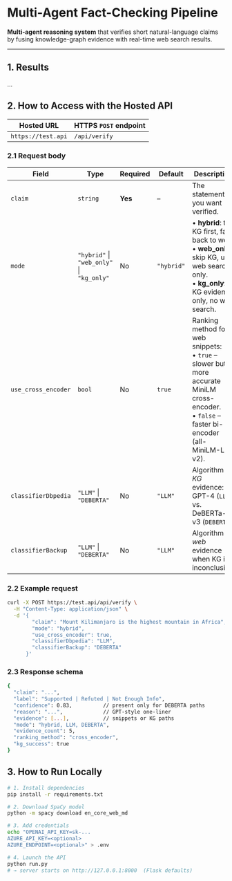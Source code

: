 # Multi-Agent Fact-Checking Pipeline

**Multi-agent reasoning system** that verifies short natural-language claims by fusing knowledge-graph evidence with real-time web search results.

---
## 1. Results

...

## 2. How to Access with the Hosted API

| Hosted URL | HTTPS `POST` endpoint |
|----------|-----------------------|
| `https://test.api` | `/api/verify` |

### 2.1 Request body

| Field | Type | Required | Default | Description |
|-------|------|----------|---------|-------------|
| `claim` | `string` | **Yes** | – | The statement you want verified. |
| `mode` | `"hybrid"` &#124; `"web_only"` &#124; `"kg_only"` | No | `"hybrid"` | • **hybrid**: try KG first, fall back to web. <br>• **web_only**: skip KG, use web search only. <br>• **kg_only**: KG evidence only, no web search. |
| `use_cross_encoder` | `bool` | No | `true` | Ranking method for web snippets:<br>• `true` – slower but more accurate MiniLM cross-encoder.<br>• `false` – faster bi-encoder (all-MiniLM-L6‐v2). |
| `classifierDbpedia` | `"LLM"` &#124; `"DEBERTA"` | No | `"LLM"` | Algorithm for *KG* evidence: GPT-4 (`LLM`) vs. DeBERTa-v3 (`DEBERTA`). |
| `classifierBackup` | `"LLM"` &#124; `"DEBERTA"` | No | `"LLM"` | Algorithm for *web* evidence when KG is inconclusive. |

### 2.2 Example request

```bash
curl -X POST https://test.api/api/verify \
  -H "Content-Type: application/json" \
  -d '{
        "claim": "Mount Kilimanjaro is the highest mountain in Africa",
        "mode": "hybrid",
        "use_cross_encoder": true,
        "classifierDbpedia": "LLM",
        "classifierBackup": "DEBERTA"
      }'
```

### 2.3 Response schema

```bash
{
  "claim": "...",
  "label": "Supported | Refuted | Not Enough Info",
  "confidence": 0.83,          // present only for DEBERTA paths
  "reason": "...",             // GPT-style one-liner
  "evidence": [...],           // snippets or KG paths
  "mode": "hybrid, LLM, DEBERTA",
  "evidence_count": 5,
  "ranking_method": "cross_encoder",
  "kg_success": true
}
```

## 3. How to Run Locally
```bash
# 1. Install dependencies
pip install -r requirements.txt

# 2. Download SpaCy model
python -m spacy download en_core_web_md

# 3. Add credentials
echo "OPENAI_API_KEY=sk-...
AZURE_API_KEY=<optional>
AZURE_ENDPOINT=<optional>" > .env

# 4. Launch the API
python run.py
# → server starts on http://127.0.0.1:8000  (Flask defaults)

```

